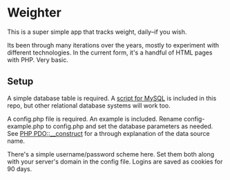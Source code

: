 # Weighter

This is a super simple app that tracks weight, daily–if you wish.

Its been through many iterations over the years, mostly to experiment with different technologies. In the current form, it's a handful of HTML pages with PHP. Very basic.

## Setup

A simple database table is required. A [script for MySQL](create-weights.sql) is included in this repo, but other relational database systems will work too.

A config.php file is required. An example is included. Rename config-example.php to config.php and set the database parameters as needed. See [PHP PDO::__construct](https://www.php.net/manual/en/pdo.construct.php) for a through explanation of the data source name.

There's a simple username/password scheme here. Set them both along with your server's domain in the config file. Logins are saved as cookies for 90 days.